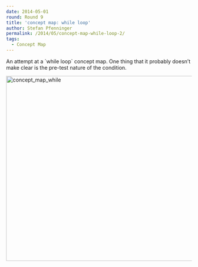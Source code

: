 ```yaml
---
date: 2014-05-01
round: Round 9
title: 'concept map: while loop'
author: Stefan Pfenninger
permalink: /2014/05/concept-map-while-loop-2/
tags:
  - Concept Map
---
```

An attempt at a \`while loop\` concept map. One thing that it probably doesn&#8217;t make clear is the pre-test nature of the condition.

[<img class="alignnone size-large wp-image-6911" alt="concept_map_while" src="http://files.software-carpentry.org/training-course/2014/05/concept_map_while-1024x726.jpg" width="707" height="501" />][1]

 [1]: http://files.software-carpentry.org/training-course/2014/05/concept_map_while.jpg
